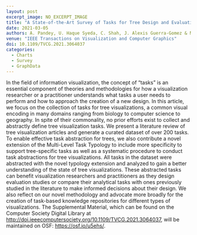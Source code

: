 ```yaml
---
layout: post
excerpt_image: NO_EXCERPT_IMAGE
title: "A State-of-the-Art Survey of Tasks for Tree Design and Evaluation With a Curated Task Dataset"
date: 2021-03-05
authors: A. Pandey, U. Haque Syeda, C. Shah, J. Alexis Guerra-Gomez & M. Borkin
venue: "IEEE Transactions on Visualization and Computer Graphics"
doi: 10.1109/TVCG.2021.3064037
categories:
  - Charts
  - Survey
  - GraphData
---
```

In the field of information visualization, the concept of “tasks” is an essential component of theories and methodologies for how a visualization researcher or a practitioner understands what tasks a user needs to perform and how to approach the creation of a new design. In this article, we focus on the collection of tasks for tree visualizations, a common visual encoding in many domains ranging from biology to computer science to geography. In spite of their commonality, no prior efforts exist to collect and abstractly define tree visualization tasks. We present a literature review of tree visualization articles and generate a curated dataset of over 200 tasks. To enable effective task abstraction for trees, we also contribute a novel extension of the Multi-Level Task Typology to include more specificity to support tree-specific tasks as well as a systematic procedure to conduct task abstractions for tree visualizations. All tasks in the dataset were abstracted with the novel typology extension and analyzed to gain a better understanding of the state of tree visualizations. These abstracted tasks can benefit visualization researchers and practitioners as they design evaluation studies or compare their analytical tasks with ones previously studied in the literature to make informed decisions about their design. We also reflect on our novel methodology and advocate more broadly for the creation of task-based knowledge repositories for different types of visualizations. The Supplemental Material, which can be found on the Computer Society Digital Library at http://doi.ieeecomputersociety.org/10.1109/TVCG.2021.3064037, will be maintained on OSF: https://osf.io/u5ehs/.
